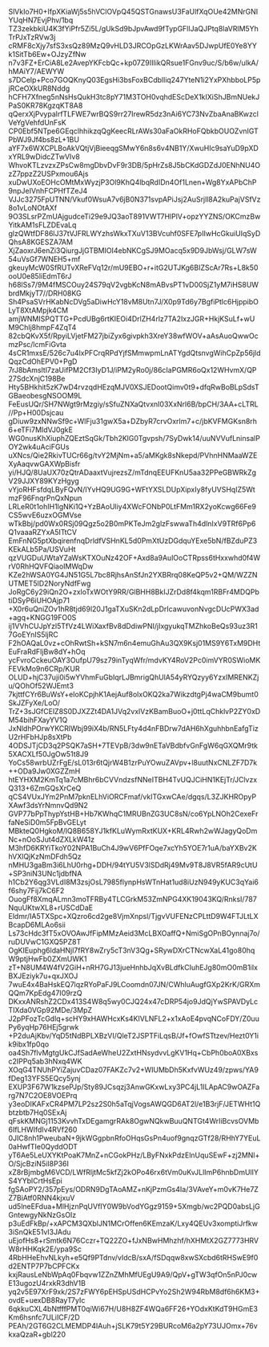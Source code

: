 SlVkIo7H0+IfpXKiaWj5s5hVClOVpQ45QSTGnawsU3FaUlfXqOUe42MNrGNIYUqHN7EvjPhv/1bq
TZ3zekbkiU4K3fYiPfr5Zi5L/gUkSd9bJpvAwd9fTypGFllJaQJPtq8laVRlM5YhTrPJxTzRVw3j
cRMF8cXjy7sfS3xsQz89MzQ9vHLD3JRCOpGzLKWrAav5DJwpUfE0Ye8YYk1SitTb6Ew+OJzyZfNw
n7v3FZ+ErCiA8Le2AvepYKFcbQc+kp07Z9IIIikQRsue1FGnv9uc/S/b6w/ulkA/hMAiY7/AEWYW
s7DCelp+Pco7GOQKnyQ03EgsHi3bsFoxBCdblliq247YteN1i2YxPXhbboLP5pjRCeOXkUR8Nddg
hCFH7Xfneg5nNsHsQukH3tc8pY71M3TOH0vqhdEScDeX1kIXiShJBmNUekJPaS0KR78KgzqKT8A8
qQerxXjPvypalrfTLFWE7wrBQS9rr27IrewR5dz3nAi6YC73NvZbaAnaBKwzclVeYgVehfdUnFsK
CP0Ebf5NTpe6GEqclhhikzqQgKeecRLrAWs30aFaOkRHoFQbkbOUOZvnIGTPbWJ9Jf4bs8zL+1BU
aYF7x6WXCPLBoAkVQtjVjBieeqgSMwY6n8s6v4NB1Y/XwuHIc9saYuD9pXDxYRL9wDidcZTwVIv8
WhvoKTLzvzxZPsCw8mgDbvDvF9r3DB/5pHrZs8J5bCKdGDZdJ0ENhNU4OzZ7ppzZ2USPxmou6Ajs
xuDwUXoEOHcOMtMxWyzjP3Ol9KhQ4lbqRdIDn4Of1Lnen+Wg8YxAPbChP9npJeIVnhFCPHfTZeJ4
VJJc3275FpUTNN/Vkuf0WsuA7v6jB0N371svpAPiJsj2AuSrjll8A2kuPajVSfVz8o1vLoNOtAXf
9O3SLsrPZmUAjgudceTi29e9JQ3aoT891VWT7HlPlV+opzYYZNS/OKCmzBwYitkAM1sFLZDEvaLq
glzQWtfDF86lJ37tVJFRLWYzhsWkxTXuV13BVcuhf0SFE7pIIwHcGkuiUIqSyDQhsA8KGESZA7AM
XjZaoxrJ6enZi3QiurgJjGTBMIOI4ebNKCgSJ9MOacq5x9D9JbWsj/GLW7sW54uVsGf7WNEH5+mf
gkeuyMcW0SfRUTvXReFVq12r/mU9EBO+r+itG2UTJKg6BIZScAr7Rs+L8k50ooU0e85liEdmT6rJ
h68lSs7/9M4fMSCOuy24S79qV2vgbKcN8mABvsPT1vD00SjZ1yM7iHS8UWbrdMkjyT7//DRH08KG
Sh4PsaSVrHKabNcDVg5aDiwHcY18vM8Utn7J/X0p9Td6y7BgfiPtlc6HjppibOLyT8XtAMpjk4CM
amjWNMISPQTTG+PcdUBg6rtKIEOi4DrlZH4rlz7TA2IxzJGR+HkjKSuLf+wUM9Chlj8hmpF4ZqT4
82cbQKvX5f/RpyiLVjetFM27jbiZyx6givpkh3XreY38wfWOV+aAsAuoQwwOcmzPsc/lcmFiGvta
4sCR1mxsE/526c7u4lxPFCrqRPdYjfSMmwpmLnATYgdQtsnvgWihCpZp56jldQqzCdOhEPV0+PgD
7rJ8bAmsltl7zaUifPM2Cf3IyD1J/iPM2yRo0j/86cIaPGMR6oQx12WHvmX/QP27SdcXnjC198Be
Hty5BHkhit5zK7wD4rvzqdHEzqMJV0XSJEDootQimv0t9+dfqRwBoBLpSdsTGBaeobesgNSOOM9L
FeEusUQr/SH7NWgt9rMzgiy/sSfuZNXaQtvxnI03XxNrl6B/bpCH/3AA+cLTRL//Pp+H00Dsjcau
gDiuw9zxNNwSf9c+WlFju31gwX5a+DZbyR7crvOxrlm7+c/jbKVFMGKsn8rh6+eTFi7MIdVJ0gkE
WG0nusKhXiuphZQEztSqGk/Tbh2KlG0Tgvpsh/7SyDwk14/uuNVVufLninsalPOY2wk4uAciFGUs
uXNcs/Qie2RkivTUCr66g/tvY2MjNm+a5/aMKgk8sNkepd/PVhnHNMaaWZEXyAaqvwGAXWpBisfr
yi/HJQ/8UaUX70zQtrADaaxtVujrezsZ/mTdnqEEUFKnU5aa32PPeGBWRkZgV29JJXY89KYzHgyg
vYjoRHFsfdqLByFQvN/IYvHQ9UG9G+WFtYXSLDUpXipxIy8fyUVSHqIZ5WtmzF96FnqrPnQxNpun
LRLeR0t1ohIH1lgNKi1Q+YzBAoUliy4XWcFONbP0LtFMm1RX2yoKcwg66Fe9CS5wvE6uzxOGMVse
wTkBbj/pd0Wx0RSj09Qgz5o2B0mPKTeJm2glzFswwaTh4dlnIxV9TRf6Pp6Q1vaaaRZYxA5ITtCV
EmFnNG5ptXbqirenfnqDrldfVSHnKL5d0PmXtUzDGdquYExe5bN/fBZduPZ3KEkALb5Pa/USVuHt
qzVUGDuUWtaYZaWsKTXOuNz42OF+Axd8a9AulOoCTRpss6tHxxwhd0f4WrV0RhHQVFQiaoIMWqDw
KZe2hWSA0YG4JN51G5L7bc8RjhsAnSfJn2YXBRrq08KeQP5v2+QM/WZZNUTMET5lD2NoryNdfFwg
JoRgC6y29iQn2O+zxloTxWOtY9RR/GlBHH8BkIJZrDd8f4kqm1RBFr4MDQPbtiDSyP6iUHOAjp71
+X0r6uQniZOv1hR8tjd69l20J1gaTXuSKn2dLpDrIcawuvonNvgcDUcPWX3ad+agq+KNGG19FO0S
ij1VVhCUJpYzl5TfVz4LWiXaxfBv8dDdiwPNI/jIxgyukqTMZhkoBeQs93uz3R17GoEYnIS5ljRC
F2hOAQaL0vz+cOhRwtSh+kSN7m6n4emuGhAu3QX9Ksj01MS9Y6TxM9DHtEuFraRdFIjBw8dY+hOq
ycFvroCckeuOAY3OufpU79sz79inTyqWfr/mdvKY4RoV2Pc0imVYR0SWioMKFEVkMo9n6CRp/KUR
OLUD+hjC37uji0i5wYVhmFuGbIqrLJBmrigQhUlA54yRYQzyy6YzxIMRENKZju/QOhOf52WJEmt3
7kjttfCYr6BuWsY+eIoKCpjhK1AejAuf8olxOKQ2ka7WikzdtgPj4waCM9bumt0SkJZFyXe/LoO/
TrZ+3sJGfCElZ8S0DJXZZt4DA1JVq2vxlVzKBamBuoO+j0ttLqChklvP2ZY0xDM54bihFXayYV1Q
JxNldhPOrwYKCRlWbj99iX4b/RN5LFty4d4nFBDrw7dAH6hXguhhbnEafgTizU2rHFbHJp8sXtPb
4ODSJTjCD3q2PSQK7aSH+7TEVpB/3dw9nETaVBdbfvGnFgW6qGXQMr9tk5XACXLf50JgOw51t8J9
YoCs58wrbUZrFgE/sL013r6tQjrW4B1zrPuYOwuZAVpv+l8uutNxCNLZF7D7k++ODa9Jw0XGZZmH
htEYHXM2KmTq1a7cMBhr6bCVVndzsfNNeITBH4TvUQJCiHN1KEjTr/JClvzxQ313+6ZmGQsXrCeQ
qCS4VUxJYm2PnM7pknELhViORCFmaf/vkITGxwCAe/dgqs/L3ZJKHROpyPXAwf3dsYrNmnvQd9N2
GVP77bPpThypYstHB+Hb7KWhqC1MRUBnZG3UC8sN/co6YpLNOh2CexeFrfaNeSiD0m5FpBvGELyt
MBkteQ0HgkoM/lQ8B658YJ1kfKLuWymRxtKUX+KRL4Rwh2wWJagyQoDmNc+nOoSJut4dZXLkW41z
M3hfD6KRYiTkoY02NPA1BuCh4J9wV6PfFOqe7xcYh5YOE7r1uA/baYXBv2KhVXlQjKzNmDFdh5Qz
nMHU3gaBm3i6LhU0rhg+DDH/94tYU5V3lSDdRj49Mv9T8J8VR5fAR9cUtU+SP3niN3UNc1jdbfNA
h1Cb2Y6qg3VLdI8M3zsjOsL7985flynpHsWTnHat1ud8iUzN949yKUC3qYai6f6shy7Fij7kC6F2
OuogFf8XmqALmn3moTFRBy4TLCGrkM53ZmNPG4XK19043KQ/RnksI/787NquUKtwXL8+rUSCdDaE
Eldmr/IA5TXSpc+XQzro6cd2ge8VjmXnpsl/TjgvVUFENzCPLttD9W4FTJLtLXBcapD6MLAo6sii
Ls73cHdc3fT5xOVOAwJfFipMMzAeid3McLBXOaffQ+NmiSgOPnBOynnaj7o/ruDUVwC1GXQ5PZ8T
OgKIEuphg6ldaHNjl7fRY8wZry5cT3nV3Qg+SRywDXrCTNcwXaL41go80hqW9ptjHwFb0ZXmUWK1
zT+N8UM4W4fV2GiH+nRH7GJ13jueHnhbJqXvBLdfkCIuhEJg80mO0mB1iIxBXJEziyk7u+qxJXOJ
7wuE4x4BaHskEQ7lqzRYoPaFJ9LCoomdn07JN/CWhluAugfGXp2KrK/GRXmQQm7KpEdg47I09rzQ
DKxxANRshZ2CDx413S4W8q5wy0CJQ24x47cDRP54jo9JdQjYwSPAVDyLcTIXda0VGp92MDe/3MpZ
J2pPFozTcGdlq+scHY9xHAWHcxKs4KIVLNFL2+x1xAoE4pvqNCoFDY/Z0uuPy6yqHp76HEj5grwk
+P2duAjKbv/YqD5tNdBPLXBzVI/QleT2JSPTFiLqsB/Jf+fOwfSTtzev/Hezt0Y1ik9ibx1fp0qo
oa4Sh7flvMgtgUkCJfSadAeWheU2ZxtHNsydvvLgKV1Hq+CbPh0boA0XBxsc2IPPq5ab3hNxq4WK
XOqG4TNUhPYiZajuvCDaz07FAKZc7v2+WIUMbDh5KxfvWUz49/zpws/YA9fDeg13YFS5EQcy5ynj
EXUP3F67W1kzsePJp/Sty89JCsqzj3AnwGKxwLxy3PC4jL1ILApAC9wOAZFarg7N7C2OE8VOEPrq
y3eoDIKAFxCR4PM7LP2sz2S0h5aTqjVogsAWQGD6AT2l/e1B3rjF/JETWHt1Qbtzbtb7Hq0SExAj
qFskKMNGj1153KvvhTxDEgamgrRAk8OgwNQkwBuuQNTGt4WrIiBcvsOVMb6IfLHWIfdIv4RVf260
0JIC8nh1PweubaN+9jkWGgpbnRfoOHqsGsPn4uof9gnqzGTf28/RHhY7YEuL0aHwfTIe0QyddODT
yT6Ae5LeUXYKtPoaK7MnZ+nCGokPHz/LByFNxkPdzElnUquSEwF+zj2MNl+O/SjcBziN5iI8P36I
xZ8rBjmbgM6VCD/LWfRljtMc5kfZj2kOPo46rx6tVm0uKvJLlImP6hnbDmUlIYS4YYblCrtHsEpi
fgSAoPY2/357pEys/ODRN9DgTAoAMZ+nKjPzmGs4Ia/3VAveY+m0vK7He7ZZ7BiAtf0RNN4kjxuV
ud5lneEFdua+MlHjznPqUVfIY0W9bVodYGgz9159+5Xmgb/wc2PQD0absLjGGntewgyNkNzGsOIz
p3uEdFkBp/+xAPCM3QXblJN1MCrOffen6KEmzaK/Lxy4QEUv3xomptiJrfkw3iSnQkE51vI3JAdu
uEjofHs8+rSmtk6N76Cczr+TQ22ZO+fJxNBwHMhzhf/hXHMtX2GZ7773HRVW8rHHKqk2E/ypa9Sc
4RbHHeEhvNLkyh+e5Qf9PTdnv/vIdcB/sxA/fSDqqw8xwSXcbd6tRHSwE9f0d2ENTP7P7bCPFCKx
kxjRausLeNbWpAq0Fbqvw1ZZnZMhMfUEgU9A9/QpV+gTW3qfOn5nPJ0cwE13ugozU4rxkR3dhV1B
yq2v5E97XrF9xk/2S7zFWY6pEHSpUSdHCPvYo2Sh2W94RbM8df6h6KM3+ovdE+uexDB8RayT7yIc
6qkkuCXL4bNtfffPMT0qiWi67H/U8H8ZF4WQa6FF26+YOdxKtKdT9HGmE3Km6hsnfc7ULiICF/2D
PEAh/2GT6G2CLMEMDP4IAuh+jSLK79t5Y29BURcoM6a2pY73UJOmx+76vkxaQzaR+gbl220